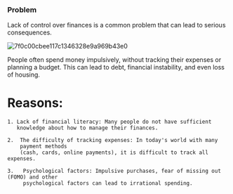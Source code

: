 ### Problem

Lack of control over finances is a 
common problem that can lead to 
serious consequences. 

![7f0c00cbee117c1346328e9a969b43e0](https://github.com/Vanya737/Finance/assets/144817452/08c672c9-f147-4f2b-bb9d-6dd17dd37d7f)


 People often spend money 
 impulsively, without tracking their expenses or planning a budget. 
 This can lead to debt, financial instability, and even loss of housing.

 # Reasons:
    1. Lack of financial literacy: Many people do not have sufficient 
       knowledge about how to manage their finances. 
       
    2.  The difficulty of tracking expenses: In today's world with many 
        payment methods 
        (cash, cards, online payments), it is difficult to track all expenses.

    3.   Psychological factors: Impulsive purchases, fear of missing out (FOMO) and other 
         psychological factors can lead to irrational spending.
